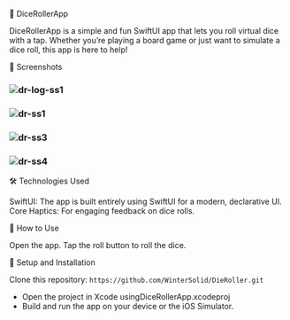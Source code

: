 🎲 DiceRollerApp

DiceRollerApp is a simple and fun SwiftUI app that lets you roll virtual dice with a tap. Whether you’re playing a board game or just want to simulate a dice roll, this app is here to help!

📱 Screenshots
### ![dr-log-ss1](https://github.com/user-attachments/assets/f4b76110-19b1-4199-98bb-025d52e2f434)
### ![dr-ss1](https://github.com/user-attachments/assets/c991c006-6cac-4d71-b67f-4e3188868948)
### ![dr-ss3](https://github.com/user-attachments/assets/5c179667-0f7f-4f8d-9ca4-a5283d1904d7)
### ![dr-ss4](https://github.com/user-attachments/assets/80ce551b-71aa-4f0c-980c-5f31d4cb23b6)




🛠️ Technologies Used

SwiftUI: The app is built entirely using SwiftUI for a modern, declarative UI.
Core Haptics: For engaging feedback on dice rolls.

📝 How to Use

Open the app.
Tap the roll button to roll the dice.

🔧 Setup and Installation

Clone this repository: `https://github.com/WinterSolid/DieRoller.git`
- Open the project in Xcode usingDiceRollerApp.xcodeproj
- Build and run the app on your device or the iOS Simulator.
